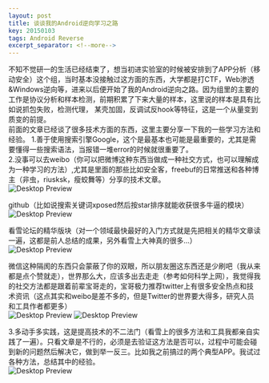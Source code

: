 ```yaml
---
layout: post
title: 谈谈我的Android逆向学习之路
key: 20150103
tags: Android Reverse
excerpt_separator: <!--more-->
---
```

不知不觉研一的生活已经结束了，想当初进实验室的时候被安排到了APP分析（移动安全）这个组，当时基本没接触过这方面的东西，大学都是打CTF，Web渗透&Windows逆向等，进来以后便开始了我的Android逆向之路。因为组里的主要的工作是协议分析和样本检测，前期积累了下来大量的样本，这里说的样本是具有比如说抓包失败，检测代理， 某壳加固，反调试反hook等特征，这是一个从量变到质变的前提。  
前面的文章已经谈了很多技术方面的东西，这里主要分享一下我的一些学习方法和经验。<!--more-->
1.善于使用搜索引擎Google，这个是最基本也可能是最重要的，尤其是需要懂得一些搜索语法，当报错一堆error的时候就很重要了。  
2.没事可以去weibo（你可以把微博这种东西当做成一种社交方式，也可以理解成为一种学习的方法）,尤其是里面的那些比如安全客，freebuf的日常推送和各种博主（非虫，riusksk，瘦蛟舞等）分享的技术文章。  
![Desktop Preview](https://raw.githubusercontent.com/la0s/la0s.github.io/master/screenshots/20180806.1.jpg)

github（比如说搜索关键词xposed然后按star排序就能收获很多牛逼的模块）  
![Desktop Preview](https://raw.githubusercontent.com/la0s/la0s.github.io/master/screenshots/20180806.2.jpg)

看雪论坛的精华版块（对一个领域最快最好的入门方式就是先把相关的精华文章读一遍，这都是前人总结的成果，另外看雪上大神真的很多...）  
![Desktop Preview](https://raw.githubusercontent.com/la0s/la0s.github.io/master/screenshots/20180806.3.jpg)

微信这种隔阂的东西只会蒙蔽了你的双眼，所以朋友圈这东西还是少刷吧（我从来都是点个赞就走），世界那么大，应该多出去走走（参考如何科学上网），我觉得我的社交方法都是跟着前辈宝哥走的，宝哥极力推荐twitter上有很多安全热点和技术资讯（这点其实和weibo是差不多的，但是Twitter的世界要大得多，研究人员和工具作者都更多）  
![Desktop Preview](https://raw.githubusercontent.com/la0s/la0s.github.io/master/screenshots/20180806.4.png)
![Desktop Preview](https://raw.githubusercontent.com/la0s/la0s.github.io/master/screenshots/20180806.5.png)

3.多动手多实践，这是提高技术的不二法门（看雪上的很多方法和工具我都亲自实践了一遍）。只看文章是不行的，必须是去验证这方法是否可以，过程中可能会碰到新的问题然后解决它，做到举一反三。比如我之前搞过的两个典型APP。我试过各种方法，总结其中的经验。  
![Desktop Preview](https://raw.githubusercontent.com/la0s/la0s.github.io/master/screenshots/20180806.6.png)

